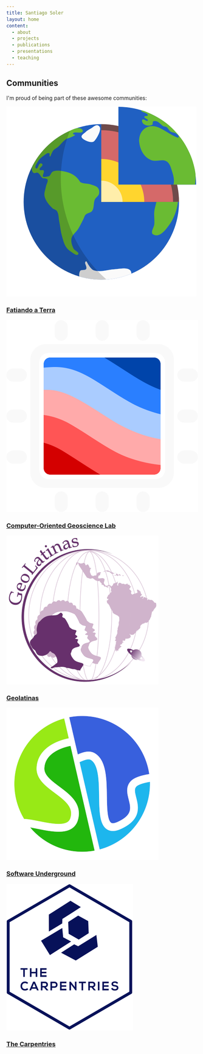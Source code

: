 ```yaml
---
title: Santiago Soler
layout: home
content:
  - about
  - projects
  - publications
  - presentations
  - teaching
---
```


<section>
<h2>Communities</h2>

<p>
I'm proud of being part of these awesome communities:
</p>

<div class="row justify-content-around">
    <div class="col-xl col-lg-4 col-md-6 community">
        <a href="https://www.fatiando.org">
            <img
                src="images/logos/fatiando-logo.png"
                alt="Logo of Fatiando a Terra"
            >
            <h3>Fatiando a Terra</h3>
        </a>
    </div>
    <div class="col-xl col-lg-4 col-md-6 community">
        <a href="https://www.compgeolab.org">
            <img
                src="images/logos/compgeolab-light.png"
                alt="Logo of the Computer-Oriented Geoscience Lab"
            >
            <h3>Computer-Oriented Geoscience Lab</h3>
        </a>
    </div>
    <div class="col-xl col-lg-4 col-md-6 community">
        <a href="https://geolatinas.weebly.com/">
            <img
                class="community-logo"
                src="images/logos/geolatinas-logo-overlay.png"
                alt="Logo of Geolatinas"
            >
            <h3>Geolatinas</h3>
        </a>
    </div>
    <div class="col-xl col-lg-4 col-md-6 community">
        <a href="https://softwareunderground.org/">
            <img
                class="community-logo"
                src="images/logos/swung.png"
                alt="Logo of Software Underground"
            >
            <h3>Software Underground</h3>
        </a>
    </div>
    <div class="col-xl col-lg-4 col-md-6 community">
        <a href="https://carpentries.org/">
            <img
                class="community-logo"
                src="images/logos/carpentries-hex-white.svg"
                alt="Logo of The Carpentries"
            >
            <h3>The Carpentries</h3>
        </a>
    </div>
</div>
</section>

